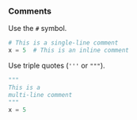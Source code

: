 ### Comments

Use the `#` symbol.

```python
# This is a single-line comment
x = 5  # This is an inline comment
```

Use triple quotes (`'''` or `"""`).

```python
"""
This is a
multi-line comment
"""
x = 5
```

